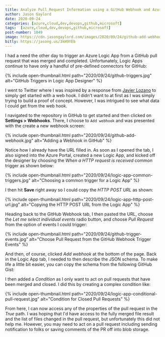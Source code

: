 ```yaml
---
title: Analyze Pull Request Information using a GitHub Webhook and Azure Logic App
author: Jason Gaylord
date: 2020-09-24
categories: [azure,cloud,dev,devops,github,microsoft]
tags:  [azure,cloud,dev,devops,github,microsoft]
post-number: 1049
image: https://cdn.jasongaylord.com/images/2020/09/24/github-add-webhook.jpg
bitly: https://jasong.us/3kH9YEb
---
```


I had a need the other day to trigger an Azure Logic App from a GitHub pull request that was merged and completed. Unfortunately, Logic Apps continue to have only a handful of pre-defined connectors for GitHub:

{% include open-thumbnail.html path="2020/09/24/github-triggers.jpg" alt="GitHub Triggers in Logic App Designer" %}

I went to Twitter where I was inspired by a response from [Javier Lozano](https://jasong.us/32UDsbx) to simply get started with a web hook. I didn't want to at first as I was simply trying to build a proof of concept. However, I was intrigued to see what data I could get from the web hook. 

I navigated to the repository in GitHub to get started and then clicked on **Settings > Webhooks**. There, I choose to `Add webhook` and was presented with the create a new webhook screen:

{% include open-thumbnail.html path="2020/09/24/github-add-webhook.jpg" alt="Adding a Webhook in GitHub" %}

Notice how I already have the URL filled in. As soon as I opened the tab, I also signed into the Azure Portal, created a new Logic App, and kicked off the designer by choosing the *When a HTTP request is received* common trigger as shown below:

{% include open-thumbnail.html path="2020/09/24/logic-app-common-triggers.jpg" alt="Choosing a common trigger for a Logic App" %}

I then hit **Save** right away so I could copy the *HTTP POST URL* as shown:

{% include open-thumbnail.html path="2020/09/24/logic-app-http-post-url.jpg" alt="Copying the HTTP POST URL from the Logic App" %}

Heading back to the GitHub Webhook tab, I then pasted the URL, choose the *Let me select individual events* radio button, and choose *Pull Request* from the option of events I could trigger:

{% include open-thumbnail.html path="2020/09/24/github-trigger-events.jpg" alt="Choose Pull Request from the GitHub Webhook Trigger Events" %}

And then, of course, clicked *Add webhook* at the bottom of the page. Back in the Logic App tab, I needed to then describe the JSON schema. To make life a little bit easier, you can copy the schema from the following GitHub Gist:

<script src="https://gist.github.com/jasongaylord/9835da3f1a54663de3e89bf93049ef83.js"></script>

I then added a *Condition* as I only want to act on pull requests that have been merged and closed. I did this by creating a complex condition like:

{% include open-thumbnail.html path="2020/09/24/logic-app-conditional-pull-request.jpg" alt="Condition for Closed Pull Requests" %}

From here, I can now access any of the properties of the pull request in the *True* path. I was hoping that I'd have access to the fully merged file result and the list of files changed in the pull request, but unfortunately this did not help me. However, you may need to act on a pull request including sending notification to folks or saving comments of the PR off into blob storage.